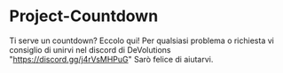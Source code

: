 # Project-Countdown
Ti serve un countdown? Eccolo qui! Per qualsiasi problema o richiesta vi consiglio di unirvi nel discord di DeVolutions "https://discord.gg/j4rVsMHPuG" Sarò felice di aiutarvi.
